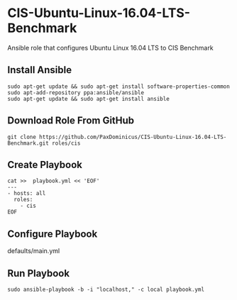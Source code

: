 # CIS-Ubuntu-Linux-16.04-LTS-Benchmark
Ansible role that configures Ubuntu Linux 16.04 LTS to CIS Benchmark

## Install Ansible
```
sudo apt-get update && sudo apt-get install software-properties-common
sudo apt-add-repository ppa:ansible/ansible
sudo apt-get update && sudo apt-get install ansible
```

## Download Role From GitHub
```
git clone https://github.com/PaxDominicus/CIS-Ubuntu-Linux-16.04-LTS-Benchmark.git roles/cis
```

## Create Playbook
```
cat >>  playbook.yml << 'EOF'
---
- hosts: all
  roles:
    - cis
EOF
```

## Configure Playbook
defaults/main.yml

## Run Playbook
```
sudo ansible-playbook -b -i "localhost," -c local playbook.yml
```
